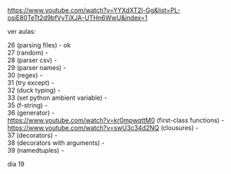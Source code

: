 https://www.youtube.com/watch?v=YYXdXT2l-Gg&list=PL-osiE80TeTt2d9bfVyTiXJA-UTHn6WwU&index=1

ver aulas:

26 (parsing files) - ok  
27 (random) -  
28 (parser csv) -  
29 (parser names) -  
30 (regex) -  
31 (try except) -  
32 (duck typing) -  
33 (set python ambient variable) -  
35 (f-string) -  
36 (generator) -  
https://www.youtube.com/watch?v=kr0mpwqttM0 (first-class functions) -  
https://www.youtube.com/watch?v=swU3c34d2NQ (clousures) -  
37 (decorators) -  
38 (decorators with arguments) -  
39 (namedtuples) -  
 
dia 19
